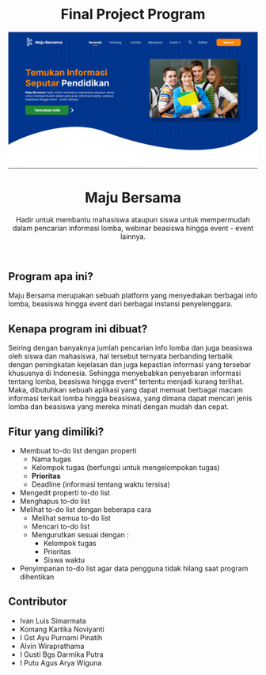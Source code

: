 <br>
<h1 align="center">Final Project Program</h1>
<img src="src/card.png" alt="Program Card">
<h1 align="center">Maju Bersama</h1>
<p align="center">Hadir untuk membantu mahasiswa ataupun siswa 
untuk mempermudah dalam pencarian informasi lomba, webinar
beasiswa hingga event - event lainnya.
 </p>
<br>

## Program apa ini?
Maju Bersama merupakan sebuah platform yang menyediakan berbagai info lomba, beasiswa hingga event dari berbagai instansi penyelenggara. 

## Kenapa program ini dibuat?
Seiring dengan banyaknya jumlah pencarian info lomba dan juga beasiswa oleh siswa dan mahasiswa, hal tersebut ternyata berbanding terbalik dengan peningkatan kejelasan dan juga kepastian informasi yang tersebar khususnya di Indonesia. Sehingga menyebabkan penyebaran informasi tentang lomba, beasiswa hingga event" tertentu menjadi kurang terlihat. Maka, dibutuhkan sebuah aplikasi yang dapat memuat berbagai macam informasi terkait lomba hingga beasiswa, yang dimana dapat mencari jenis lomba dan beasiswa yang mereka minati dengan mudah dan cepat.

## Fitur yang dimiliki?
* Membuat to-do list dengan properti
    * Nama tugas
    * Kelompok tugas (berfungsi untuk mengelompokan tugas)
    * **Prioritas**
    * Deadline (informasi tentang waktu tersisa)
* Mengedit properti to-do list
* Menghapus to-do list
* Melihat to-do list dengan beberapa cara
    * Melihat semua to-do list
    * Mencari to-do list
    * Mengurutkan sesuai dengan :
        * Kelompok tugas
        * Prioritas
        * Siswa waktu
* Penyimpanan to-do list agar data pengguna tidak hilang saat program dihentikan



 ## Contributor
  * Ivan Luis Simarmata
  * Komang Kartika Noviyanti
  * I Gst Ayu Purnami Pinatih
  * Alvin Wiraprathama
  * I Gusti Bgs Darmika Putra
  * I Putu Agus Arya Wiguna
